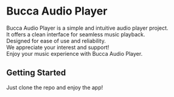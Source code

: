 # Bucca Audio Player

Bucca Audio Player is a simple and intuitive audio player project.  
It offers a clean interface for seamless music playback.  
Designed for ease of use and reliability.  
We appreciate your interest and support!  
Enjoy your music experience with Bucca Audio Player.

## Getting Started

Just clone the repo and enjoy the app!